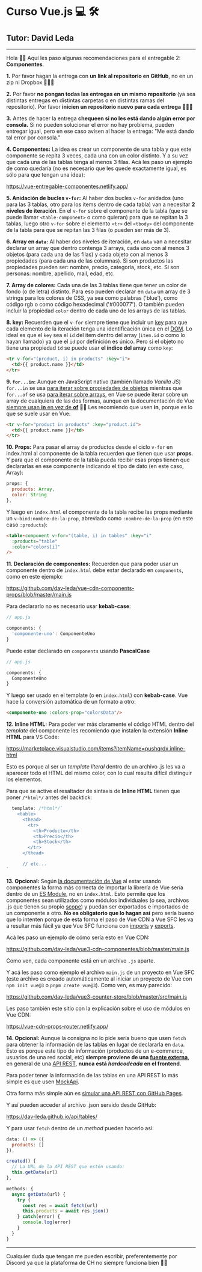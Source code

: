 # Curso Vue.js 💻️ 🛠️
## Tutor: David Leda

---

Hola 🙋‍♂️️ Aquí les paso algunas recomendaciones para el entregable 2: __Componentes__.

__1.__ Por favor hagan la entrega con __un link al repositorio en GitHub__, no en un zip ni Dropbox 🙏️🙏️🙏️

__2.__ Por favor __no pongan todas las entregas en un mismo repositorio__ (ya sea distintas entregas en distintas carpetas o en distintas ramas del repositorio). Por favor __inicien un repositorio nuevo para cada entrega__ 🙏️🙏️🙏️

__3.__ Antes de hacer la entrega __chequeen si no les está dando algún error por consola.__ Si no pueden solucionar el error no hay problema, pueden entregar igual, pero en ese caso avisen al hacer la entrega: "Me está dando tal error por consola."

__4. Componentes:__ La idea es crear un componente de una tabla y que este componente se repita 3 veces, cada una con un color distinto. Y a su vez que cada una de las tablas tenga al menos 3 filas. Acá les paso un ejemplo de como quedaría (no es necesario que les quede exactamente igual, es sólo para que tengan una idea):

<a href="https://vue-entregable-componentes.netlify.app/" target="_blank">https://vue-entregable-componentes.netlify.app/</a>

__5. Anidación de bucles `v-for`:__ Al haber dos bucles `v-for` anidados (uno para las 3 tablas, otro para los items dentro de cada tabla) van a necesitar __2 niveles de iteración__. En el `v-for` sobre el componente de la tabla (que se puede llamar `<table-component>` o como quieran) para que se repitan la 3 tablas, luego otro `v-for` sobre el elemento `<tr>` del `<tbody>` del componente de la tabla para que se repitan las 3 filas (o pueden ser más de 3).

__6. Array en `data`:__ Al haber dos niveles de iteración, en `data` van a necesitar declarar un array que dentro contenga 3 arrays, cada uno con al menos 3 objetos (para cada una de las filas) y cada objeto con al menos 3 propiedades (para cada una de las columnas). Si son productos las propiedades pueden ser: nombre, precio, categoría, stock, etc. Si son personas: nombre, apellido, mail, edad, etc.

__7. Array de colores:__ Cada una de las 3 tablas tiene que tener un color de fondo (o de letra) distinto. Para eso pueden declarar en `data` un array de 3 strings para los colores de CSS, ya sea como palabras ('blue'), como código rgb o como código hexadecimal ('#000077'). O también pueden incluir la propiedad `color` dentro de cada uno de los arrays de las tablas.

__8. key:__ Recuerden que el `v-for` siempre tiene que incluir un [key](https://es.vuejs.org/v2/guide/list.html#key) para que cada elemento de la iteración tenga una identificación única en el [DOM](https://developer.mozilla.org/es/docs/Glossary/DOM). Lo ideal es que el `key` sea el `id` del item dentro del array (`item.id` o como lo hayan llamado) ya que el `id` por definición es único. Pero si el objeto no tiene una propiedad `id` se puede usar __el índice del array__ como `key`:

```html
<tr v-for="(product, i) in products" :key="i">
  <td>{{ product.name }}</td>
</tr>
```

__9. `for...in`:__ Aunque en JavaScript nativo (también llamado _Vanilla JS_) `for...in` se usa [para iterar sobre propiedades de objetos](https://developer.mozilla.org/es/docs/Web/JavaScript/Reference/Statements/for...in) mientras que `for...of` se usa [para iterar sobre arrays](https://developer.mozilla.org/es/docs/Web/JavaScript/Reference/Statements/for...of), en Vue se puede iterar sobre un array de cualquiera de las dos formas, aunque en la documentación de Vue [siempre usan __in__ en vez de __of__](https://es.vuejs.org/v2/guide/list.html#v-for-con-un-Componente) 🤷‍♂️️ Les recomiendo que usen __in__, porque es lo que se suele usar en Vue:

```html
<tr v-for="product in products" :key="product.id">
  <td>{{ product.name }}</td>
</tr>
```

__10. Props:__ Para pasar el array de productos desde el ciclo `v-for` en index.html al componente de la tabla recuerden que tienen que usar __props__. Y para que el componente de la tabla pueda recibir esas props tienen que declararlas en ese componente indicando el tipo de dato (en este caso, Array):

```js
props: {
  products: Array,
  color: String
},
```
Y luego en `index.html` el componente de la tabla recibe las props mediante un `v-bind:nombre-de-la-prop`, abreviado como `:nombre-de-la-prop` (en este caso `:products`):

```html
<table-component v-for="(table, i) in tables" :key="i"
  :products="table"
  :color="colors[i]"
/>
```

__11. Declaración de componentes:__ Recuerden que para poder usar un componente dentro de `index.html` debe estar declarado en `components`, como en este ejemplo:

<a href="https://github.com/dav-leda/vue-cdn-components-props/blob/master/main.js" target="_blank">https://github.com/dav-leda/vue-cdn-components-props/blob/master/main.js</a>



Para declararlo no es necesario usar __kebab-case__:

```js
// app.js

components: {
  'componente-uno': ComponenteUno
}
```
Puede estar declarado en `components` usando __PascalCase__

```js
// app.js

components: {
  ComponenteUno
}
```
Y luego ser usado en el template (o en `index.html`) con __kebab-case__. Vue hace la conversión automática de un formato a otro:

```html
<componente-uno :colors-prop="colorsData"/>
```

__12. Inline HTML:__ Para poder ver más claramente el código HTML dentro del _template_ del componente les recomiendo que instalen la extensión __Inline HTML__ para VS Code:



<a href="https://marketplace.visualstudio.com/items?itemName=pushqrdx.inline-html" target="_blank">https://marketplace.visualstudio.com/items?itemName=pushqrdx.inline-html</a>


Esto es porque al ser un _template literal_ dentro de un archivo .js les va a aparecer todo el HTML del mismo color, con lo cual resulta difícil distinguir los elementos.

Para que se active el resaltador de sintaxis de __Inline HTML__ tienen que poner `/*html*/` antes del backtick:

```js
  template: /*html*/`
    <table>
      <thead>
        <tr>
          <th>Producto</th>
          <th>Precio</th>
          <th>Stock</th>
        </tr>
      </thead>

      // etc...      
`
```

__13. Opcional:__ Según [la documentación de Vue](https://vuejs.org/guide/quick-start.html#using-the-es-module-build) al estar usando componentes la forma más correcta de importar la librería de Vue sería dentro de un [ES Module](https://developer.mozilla.org/es/docs/Web/JavaScript/Guide/Modules), no en `index.html`. Esto permite que los componentes sean utilizados como módulos individuales (o sea, archivos .js que tienen su propio [scope](https://developer.mozilla.org/es/docs/Glossary/Scope)) y puedan ser exportados e importados de un componente a otro. __No es obligatorio que lo hagan así__ pero sería bueno que lo intenten porque de esta forma el paso de Vue CDN a Vue SFC les va a resultar más fácil ya que Vue SFC funciona con [imports](https://developer.mozilla.org/es/docs/Web/JavaScript/Reference/Statements/import) y [exports](https://developer.mozilla.org/es/docs/Web/JavaScript/Reference/Statements/export).

Acá les paso un ejemplo de cómo sería esto en Vue CDN:

<a href="https://github.com/dav-leda/vue3-cdn-componentes/blob/master/main.js" target="_blank">https://github.com/dav-leda/vue3-cdn-componentes/blob/master/main.js</a>

Como ven, cada componente está en un archivo `.js` aparte.

Y acá les paso como ejemplo el archivo `main.js` de un proyecto en Vue SFC (este archivo es creado automáticamente al iniciar un proyecto de Vue con `npm init vue@3` o `pnpm create vue@3`). Como ven, es muy parecido:

<a href="https://github.com/dav-leda/vue3-counter-store/blob/master/src/main.js" target="_blank">https://github.com/dav-leda/vue3-counter-store/blob/master/src/main.js</a>


Les paso también este sitio con la explicación sobre el uso de módulos en Vue CDN:

<a href="https://vue-cdn-props-router.netlify.app/" target="_blank">https://vue-cdn-props-router.netlify.app/</a>


__14. Opcional:__ Aunque la consigna no lo pide sería bueno que usen `fetch` para obtener la información de las tablas en lugar de declararla en `data`. Esto es porque este tipo de información (productos de un e-commerce, usuarios de una red social, etc) __siempre proviene de una [fuente externa](https://frontendlab.vercel.app/vue/fetch-en-vue/#usando-fetch-en-un-e-commerce)__, en general de una [API REST](https://rockcontent.com/es/blog/api-rest/), __nunca está *hardcodeada* en el frontend__.

Para poder tener la información de las tablas en una API REST lo más simple es que usen [MockApi](https://mockapi.io/).

Otra forma más simple aún es [simular una API REST con GitHub Pages](https://frontendlab.vercel.app/vue/fetch-en-vue/#simulando-una-api-rest).

Y así pueden acceder al archivo .json servido desde GitHub:

<a href="https://dav-leda.github.io/api/tables/" target="_blank">https://dav-leda.github.io/api/tables/</a>


Y para usar `fetch` dentro de un _method_ pueden hacerlo así:

```js
data: () => ({
  products: []
}),

created() {
  // La URL de la API REST que estén usando:
  this.getData(url)
},

methods: {
  async getData(url) {
    try {
      const res = await fetch(url)
      this.products = await res.json() 
    } catch(error) {
      console.log(error)
    }
  }
}
```
<hr>

Cualquier duda que tengan me pueden escribir, preferentemente por Discord ya que la plataforma de CH no siempre funciona bien 🤷‍♂️️